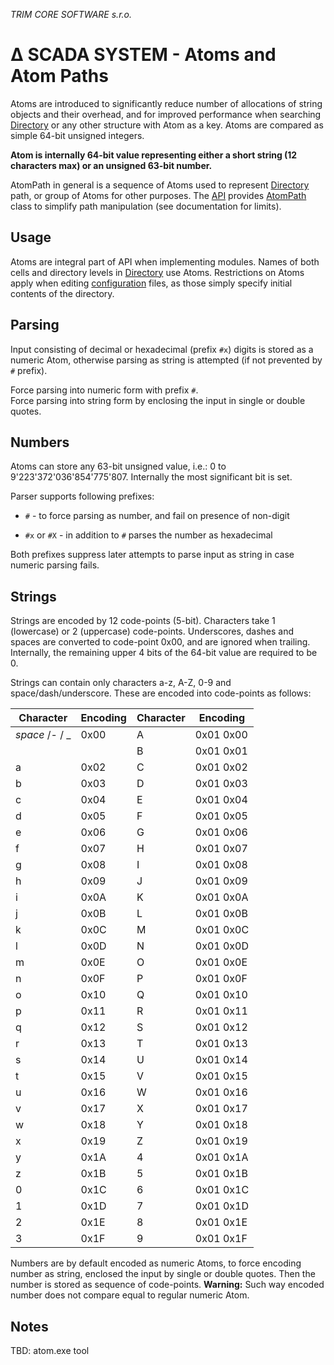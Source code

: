 ﻿*TRIM CORE SOFTWARE s.r.o.*
# ∆ SCADA SYSTEM - Atoms and Atom Paths

Atoms are introduced to significantly reduce number of allocations of string objects and their overhead,
and for improved performance when searching [Directory](../doc/directory.md) or any other structure with Atom as a key.
Atoms are compared as simple 64-bit unsigned integers.

**Atom is internally 64-bit value representing either a short string (12 characters max) or an unsigned 63-bit number.**

AtomPath in general is a sequence of Atoms used to represent [Directory](directory.md) path, or group of Atoms for other purposes.
The [API](../api) provides [AtomPath](AtomPath.md) class to simplify path manipulation (see documentation for limits).

## Usage

Atoms are integral part of API when implementing modules. Names of both cells and directory levels in [Directory](../doc/directory.md)
use Atoms. Restrictions on Atoms apply when editing [configuration](cfg.md) files, as those simply specify initial contents of the directory.

## Parsing

Input consisting of decimal or hexadecimal (prefix `#x`) digits is stored as a numeric Atom, otherwise parsing as string is attempted (if not prevented by `#` prefix).

Force parsing into numeric form with prefix `#`.  
Force parsing into string form by enclosing the input in single or double quotes.

## Numbers

Atoms can store any 63-bit unsigned value, i.e.:  0 to 9'223'372'036'854'775'807. Internally the most significant bit is set.

Parser supports following prefixes:

* `#` - to force parsing as number, and fail on presence of non-digit

* `#x` or `#X` - in addition to `#` parses the number as hexadecimal

Both prefixes suppress later attempts to parse input as string in case numeric parsing fails.

## Strings

Strings are encoded by 12 code-points (5-bit). Characters take 1 (lowercase) or 2 (uppercase) code-points.
Underscores, dashes and spaces are converted to code-point 0x00, and are ignored when trailing.
Internally, the remaining upper 4 bits of the 64-bit value are required to be 0.

Strings can contain only characters a-z, A-Z, 0-9 and space/dash/underscore. These are encoded into code-points as follows:

Character | Encoding | Character | Encoding
-|-|-|-
*space* /- / _ | 0x00 | A | 0x01 0x00
  |      | B | 0x01 0x01
a | 0x02 | C | 0x01 0x02
b | 0x03 | D | 0x01 0x03
c | 0x04 | E | 0x01 0x04
d | 0x05 | F | 0x01 0x05
e | 0x06 | G | 0x01 0x06
f | 0x07 | H | 0x01 0x07
g | 0x08 | I | 0x01 0x08
h | 0x09 | J | 0x01 0x09
i | 0x0A | K | 0x01 0x0A
j | 0x0B | L | 0x01 0x0B
k | 0x0C | M | 0x01 0x0C
l | 0x0D | N | 0x01 0x0D
m | 0x0E | O | 0x01 0x0E
n | 0x0F | P | 0x01 0x0F
o | 0x10 | Q | 0x01 0x10
p | 0x11 | R | 0x01 0x11
q | 0x12 | S | 0x01 0x12
r | 0x13 | T | 0x01 0x13
s | 0x14 | U | 0x01 0x14
t | 0x15 | V | 0x01 0x15
u | 0x16 | W | 0x01 0x16
v | 0x17 | X | 0x01 0x17
w | 0x18 | Y | 0x01 0x18
x | 0x19 | Z | 0x01 0x19
y | 0x1A | 4 | 0x01 0x1A
z | 0x1B | 5 | 0x01 0x1B
0 | 0x1C | 6 | 0x01 0x1C
1 | 0x1D | 7 | 0x01 0x1D
2 | 0x1E | 8 | 0x01 0x1E
3 | 0x1F | 9 | 0x01 0x1F

Numbers are by default encoded as numeric Atoms, to force encoding number as  string,
enclosed the input by single or double quotes. Then the number is stored as
sequence of code-points. **Warning:** Such way encoded number does not compare equal to regular numeric Atom.

## Notes

TBD: atom.exe tool


